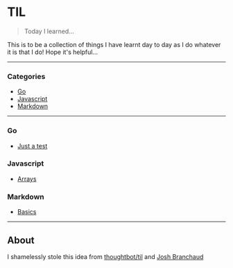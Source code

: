 # TIL

> Today I learned...

This is to be a collection of things I have learnt day to day as I do whatever it is that I do!  Hope it's helpful...

---

### Categories

* [Go](#go)
* [Javascript](#javascript)
* [Markdown](#markdown)

---

### Go

- [Just a test](go/just_a_test.md)

### Javascript

- [Arrays](javascript/arrays.md)

### Markdown

- [Basics](markdown/basics.md)

---

## About

I shamelessly stole this idea from
[thoughtbot/til](https://github.com/thoughtbot/til) and
[Josh Branchaud](https://raw.githubusercontent.com/jbranchaud/til)

